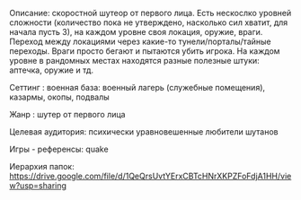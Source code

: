 
Описание: скоростной шутеор от первого лица. Есть нескослко уровней сложности (количество пока не утверждено, насколько сил хватит, для начала пусть 3), на каждом уровне своя локация, оружие, враги. Переход между локациями через какие-то тунели/порталы/тайные переходы. Враги просто бегают и пытаются убить игрока. На каждом уровне в рандомных местах находятся разные полезные штуки: аптечка, оружие и тд. 

Сеттинг : военная база: военный лагерь (служебные помещения), казармы, окопы, подвалы

Жанр : шутер от первого лица

Целевая аудитория: психически уравновешенные любители шутанов

Игры - референсы: quake


Иерархия папок:
https://drive.google.com/file/d/1QeQrsUvtYErxCBTcHNrXKPZFoFdjA1HH/view?usp=sharing
